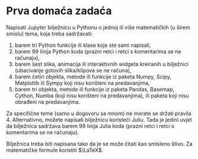 # Prva domaća zadaća

Napisati Jupyter bilježnicu u Pythonu o jednoj ili više matematičkih (u širem smislu) tema, koja treba sadržavati:

1. barem tri Python funkcije ili klase koje ste sami napisali,
1. barem 99 linija Python koda (prazni retci i retci s komentarima se ne računaju),
1. barem šest slika, animacija ili interaktivnih widgeta kreiranih u bilježnici (ubacivanje gotovih slika/klipova se ne računa),
1. barem četiri objekta, metode ili funkcije iz paketa Numpy, Scipy, Matplotlib ili Sympy koji nisu korišteni na predavanjima,
1. barem tri objekta, metode ili funkcije iz paketa Pandas, Basemap, Cython, Numba (koji nisu korišteni na predavanjima), ili paketa koji nisu obrađeni na predavanjima.

Za specifične teme (samo u dogovoru sa mnom) ne morate se držati pravila 4.
Alternativno, možete napisati bilježnicu koristeći Juliu. Tada je jedini uvjet da bilježnica sadržava barem 99 linija Julia koda (prazni retci i retci s komentarima se ne računaju).

Bilježnica treba biti napisana tako da je se može čitati kao smisleno štivo. Za matematičke formule koristiti $\LaTeX$.